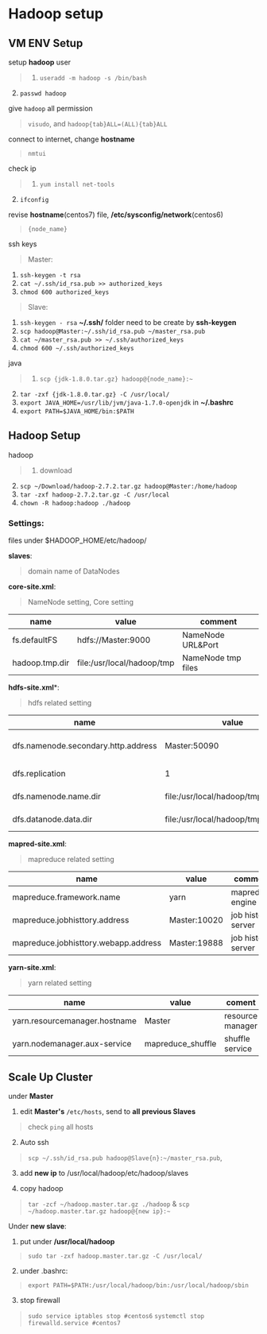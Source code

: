 # Hadoop setup

## VM ENV Setup

setup **hadoop** user
> 1. `useradd -m hadoop -s /bin/bash`
2. `passwd hadoop`

give `hadoop` all permission
> `visudo`, and `hadoop{tab}ALL=(ALL){tab}ALL`

connect to internet, change **hostname**
> `nmtui`

check ip
> 1. `yum install net-tools`
2. `ifconfig`

revise **hostname**(centos7) file, **/etc/sysconfig/network**(centos6)
> `{node_name}`

ssh keys
> Master:
1. `ssh-keygen -t rsa`
2. `cat ~/.ssh/id_rsa.pub >> authorized_keys`
3. `chmod 600 authorized_keys`

>Slave:
1. `ssh-keygen - rsa` **~/.ssh/** folder need to be create by **ssh-keygen**
1. `scp hadoop@Master:~/.ssh/id_rsa.pub ~/master_rsa.pub`
2. `cat ~/master_rsa.pub >> ~/.ssh/authorized_keys`
3. `chmod 600 ~/.ssh/authorized_keys`

java
>1. `scp {jdk-1.8.0.tar.gz} hadoop@{node_name}:~`
2. `tar -zxf {jdk-1.8.0.tar.gz} -C /usr/local/`
2. `export JAVA_HOME=/usr/lib/jvm/java-1.7.0-openjdk` in **~/.bashrc**
3. `export PATH=$JAVA_HOME/bin:$PATH`


## Hadoop Setup

hadoop
>1. download
2. `scp ~/Download/hadoop-2.7.2.tar.gz hadoop@Master:/home/hadoop`
3. `tar -zxf hadoop-2.7.2.tar.gz -C /usr/local`
4. `chown -R hadoop:hadoop ./hadoop`
### Settings:

files under $HADOOP_HOME/etc/hadoop/

**slaves**:
> domain name of DataNodes

**core-site.xml**:
> NameNode setting, Core setting

| name | value | comment |
| ---- | ----- | ------- |
| fs.defaultFS | hdfs://Master:9000 | NameNode URL&Port |
| hadoop.tmp.dir | file:/usr/local/hadoop/tmp | NameNode tmp files |

**hdfs-site.xml***:
> hdfs related setting

| name | value | comment |
| ---- | ---- | ------ |
| dfs.namenode.secondary.http.address | Master:50090 | Secondary NameNode URL&Port|
| dfs.replication | 1 | How many copies |
| dfs.namenode.name.dir | file:/usr/local/hadoop/tmp/dfs/name | namenode file |
| dfs.datanode.data.dir | file:/usr/local/hadoop/tmp/dfs/data | datanode file |

**mapred-site.xml**:
> mapreduce related setting

| name | value | comment |
| ---- | ----- | ------ |
| mapreduce.framework.name | yarn | mapreduce engine |
| mapreduce.jobhisttory.address | Master:10020 | job history server|
| mapreduce.jobhisttory.webapp.address | Master:19888 | job history server |

**yarn-site.xml**:
> yarn related setting

| name | value | coment |
| ---- | ----- | ------ |
| yarn.resourcemanager.hostname | Master | resource manager |
| yarn.nodemanager.aux-service | mapreduce_shuffle | shuffle service |

## Scale Up Cluster

under **Master**

1. edit **Master's** `/etc/hosts`, send to **all previous Slaves**
> check `ping` all hosts

2. Auto ssh
> `scp ~/.ssh/id_rsa.pub hadoop@Slave{n}:~/master_rsa.pub`,

3. add **new ip** to /usr/local/hadoop/etc/hadoop/slaves

4. copy hadoop
> `tar -zcf ~/hadoop.master.tar.gz ./hadoop` & `scp ~/hadoop.master.tar.gz hadoop@{new ip}:~`

Under **new slave**:

1. put under **/usr/local/hadoop**
> `sudo tar -zxf hadoop.master.tar.gz -C /usr/local/`
2. under .bashrc:
> `export PATH=$PATH:/usr/local/hadoop/bin:/usr/local/hadoop/sbin`

3. stop firewall
> `sudo service iptables stop #centos6`
`systemctl stop firewalld.service #centos7`

